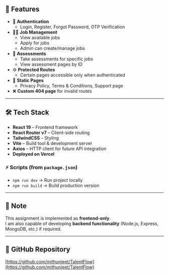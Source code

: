 
## 🚀 Features

- 🔐 **Authentication**  
  - Login, Register, Forgot Password, OTP Verification
- 👨‍💼 **Job Management**  
  - View available jobs  
  - Apply for jobs  
  - Admin can create/manage jobs
- 📝 **Assessments**  
  - Take assessments for specific jobs  
  - View assessment pages by ID
- ⚙️ **Protected Routes**  
  - Certain pages accessible only when authenticated
- 📄 **Static Pages**  
  - Privacy Policy, Terms & Conditions, Support page
- ❌ **Custom 404 page** for invalid routes

---

## 🛠️ Tech Stack

- **React 19** – Frontend framework  
- **React Router v7** – Client-side routing  
- **TailwindCSS** – Styling  
- **Vite** – Build tool & development server  
- **Axios** – HTTP client for future API integration  
- **Deployed on Vercel**

### ⚡ Scripts (from `package.json`)

- `npm run dev` → Run project locally  
- `npm run build` → Build production version  

---

## 📌 Note
This assignment is implemented as **frontend-only**.  
I am also capable of developing **backend functionality** (Node.js, Express, MongoDB, etc.) if required.

---

## 🔗 GitHub Repository

[https://github.com/mithunjeet/TalentFlow](https://github.com/mithunjeet/TalentFlow)